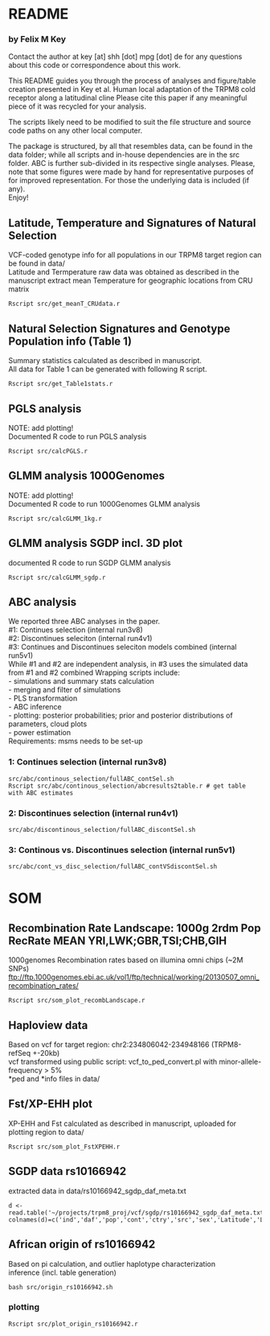 # README 
### by Felix M Key

Contact the author at key [at] shh [dot] mpg [dot] de for any questions about this code
or correspondence about this work.

This README guides you through the process of analyses and figure/table creation presented in 
Key et al. Human local adaptation of the TRPM8 cold receptor along a latitudinal cline 
Please cite this paper if any meaningful piece of it was recycled for your analysis.

The scripts likely need to be modified to suit the file structure and source code paths on any other local computer.

The package is structured, by all that resembles data, can be found in the data folder; while all scripts and in-house dependencies are in the src folder. ABC is further sub-divided in its respective single analyses.
Please, note that some figures were made by hand for representative purposes of for improved representation. For those the underlying data is included (if any).  
Enjoy!


## Latitude, Temperature and Signatures of Natural Selection

VCF-coded genotype info for all populations in our TRPM8 target region can be found in data/  
Latitude and Termperature raw data was obtained as described in the manuscript
extract mean Temperature for geographic locations from CRU matrix

```
Rscript src/get_meanT_CRUdata.r
```
## Natural Selection Signatures and Genotype Population info (Table 1)
Summary statistics calculated as described in manuscript.  
All data for Table 1 can be generated with following R script.

```
Rscript src/get_Table1stats.r
```


## PGLS analysis

NOTE: add plotting!  
Documented R code to run PGLS analysis

```
Rscript src/calcPGLS.r
```

## GLMM analysis 1000Genomes
NOTE: add plotting!  
Documented R code to run 1000Genomes GLMM analysis

```
Rscript src/calcGLMM_1kg.r
```

## GLMM analysis SGDP incl. 3D plot
documented R code to run SGDP GLMM analysis
```
Rscript src/calcGLMM_sgdp.r
```

## ABC analysis
We reported three ABC analyses in the paper.  
\#1: Continues selection (internal run3v8)  
\#2: Discontinues seleciton (internal run4v1)  
\#3: Continues and Discontinues seleciton models combined (internal run5v1)  
While \#1 and \#2 are independent analysis, in #3 uses the simulated data from #1 and #2 combined
Wrapping scripts include:  
	- simulations and summary stats calculation  
	- merging and filter of simulations  
	- PLS transformation  
	- ABC inference  
	- plotting: posterior probabilities; prior and posterior distributions of parameters, cloud plots  
	- power estimation  
Requirements: msms needs to be set-up 

### 1: Continues selection (internal run3v8)
```
src/abc/continous_selection/fullABC_contSel.sh
Rscript src/abc/continous_selection/abcresults2table.r # get table with ABC estimates
```
### 2: Discontinues selection (internal run4v1)
```
src/abc/discontinous_selection/fullABC_discontSel.sh
```
### 3: Continous vs. Discontinues selection (internal run5v1)
```
src/abc/cont_vs_disc_selection/fullABC_contVSdiscontSel.sh
```
# SOM

## Recombination Rate Landscape: 1000g 2rdm Pop RecRate MEAN YRI,LWK;GBR,TSI;CHB,GIH
1000genomes Recombination rates based on illumina omni chips (~2M SNPs)  
ftp://ftp.1000genomes.ebi.ac.uk/vol1/ftp/technical/working/20130507_omni_recombination_rates/
```
Rscript src/som_plot_recombLandscape.r
```

## Haploview data
Based on vcf for target region: chr2:234806042-234948166 (TRPM8-refSeq +-20kb)  
vcf transformed using public script: vcf_to_ped_convert.pl with minor-allele-frequency > 5%  
*ped and *info files in data/

## Fst/XP-EHH plot 
XP-EHH and Fst calculated as described in manuscript, uploaded for plotting region to data/
```
Rscript src/som_plot_FstXPEHH.r
```

## SGDP data rs10166942 
extracted data in data/rs10166942_sgdp_daf_meta.txt
```
d <- read.table('~/projects/trpm8_proj/vcf/sgdp/rs10166942_sgdp_daf_meta.txt',stringsAsFactors=F)
colnames(d)=c('ind','daf','pop','cont','ctry','src','sex','Latitude','Longitude','Coverage','HetRateAuto')
```

## African origin of rs10166942
Based on pi calculation, and outlier haplotype characterization  
inference (incl. table generation)
```
bash src/origin_rs10166942.sh
```
### plotting
```
Rscript src/plot_origin_rs10166942.r
```
